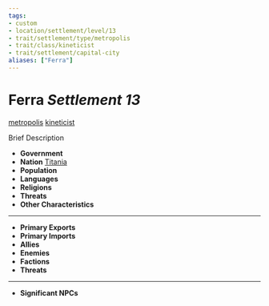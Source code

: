 ```yaml
---
tags:
- custom
- location/settlement/level/13
- trait/settlement/type/metropolis
- trait/class/kineticist 
- trait/settlement/capital-city
aliases: ["Ferra"]
---
```

# Ferra *Settlement 13*
[metropolis](../../../../_rules/traits/metropolis-gmg.md)  [kineticist](../../../../rules-custom/traits/kineticist.md)  
 
Brief Description

- **Government** 
- **Nation** [Titania](../Titania.md)  
- **Population** 
- **Languages** 
- **Religions**
- **Threats** 
- **Other Characteristics** 
---
- **Primary Exports** 
- **Primary Imports** 
- **Allies** 
- **Enemies** 
- **Factions** 
- **Threats** 
---
- **Significant NPCs** 